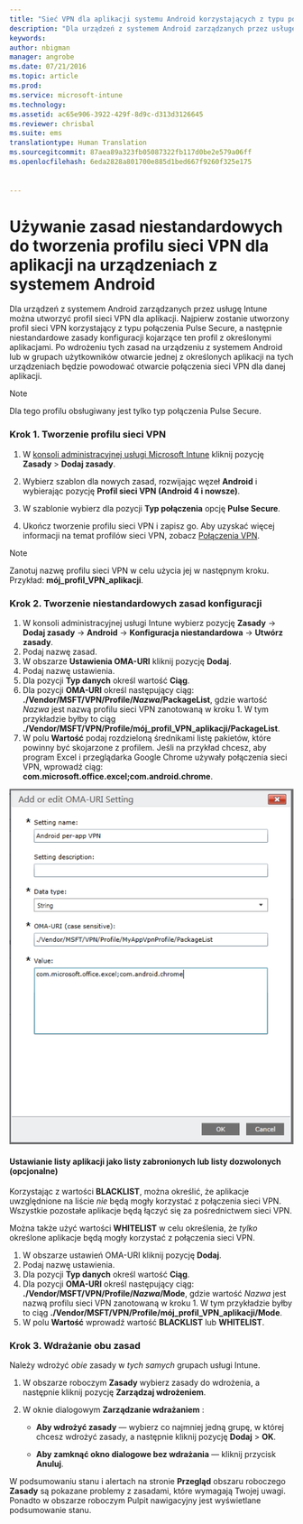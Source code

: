 ```yaml
---
title: "Sieć VPN dla aplikacji systemu Android korzystających z typu połączenia Pulse Secure | Microsoft Intune"
description: "Dla urządzeń z systemem Android zarządzanych przez usługę Intune można utworzyć profil sieci VPN dla aplikacji."
keywords: 
author: nbigman
manager: angrobe
ms.date: 07/21/2016
ms.topic: article
ms.prod: 
ms.service: microsoft-intune
ms.technology: 
ms.assetid: ac65e906-3922-429f-8d9c-d313d3126645
ms.reviewer: chrisbal
ms.suite: ems
translationtype: Human Translation
ms.sourcegitcommit: 87aea89a323fb05087322fb117d0be2e579a06ff
ms.openlocfilehash: 6eda2828a801700e885d1bed667f9260f325e175


---
```


# Używanie zasad niestandardowych do tworzenia profilu sieci VPN dla aplikacji na urządzeniach z systemem Android

Dla urządzeń z systemem Android zarządzanych przez usługę Intune można utworzyć profil sieci VPN dla aplikacji. Najpierw zostanie utworzony profil sieci VPN korzystający z typu połączenia Pulse Secure, a następnie niestandardowe zasady konfiguracji kojarzące ten profil z określonymi aplikacjami. Po wdrożeniu tych zasad na urządzeniu z systemem Android lub w grupach użytkowników otwarcie jednej z określonych aplikacji na tych urządzeniach będzie powodować otwarcie połączenia sieci VPN dla danej aplikacji.

> [!NOTE]
> 
> Dla tego profilu obsługiwany jest tylko typ połączenia Pulse Secure.


### Krok 1. Tworzenie profilu sieci VPN

1. W [konsoli administracyjnej usługi Microsoft Intune](https://manage.microsoft.com) kliknij pozycję **Zasady** > **Dodaj zasady**.
2. Wybierz szablon dla nowych zasad, rozwijając węzeł **Android** i wybierając pozycję **Profil sieci VPN (Android 4 i nowsze)**.

3. W szablonie wybierz dla pozycji **Typ połączenia** opcję **Pulse Secure**.
4. Ukończ tworzenie profilu sieci VPN i zapisz go. Aby uzyskać więcej informacji na temat profilów sieci VPN, zobacz [Połączenia VPN](vpn-connections-in-microsoft-intune.md).

> [!NOTE]
> 
> Zanotuj nazwę profilu sieci VPN w celu użycia jej w następnym kroku.   Przykład: **mój_profil_VPN_aplikacji**.

### Krok 2. Tworzenie niestandardowych zasad konfiguracji

   1. W konsoli administracyjnej usługi Intune wybierz pozycję **Zasady** -> **Dodaj zasady** -> **Android** -> **Konfiguracja niestandardowa** -> **Utwórz zasady**.
   2. Podaj nazwę zasad.
   3. W obszarze **Ustawienia OMA-URI** kliknij pozycję **Dodaj**.
   4. Podaj nazwę ustawienia.
   5. Dla pozycji **Typ danych** określ wartość **Ciąg**.
   6. Dla pozycji **OMA-URI** określ następujący ciąg: **./Vendor/MSFT/VPN/Profile/*Nazwa*/PackageList**, gdzie wartość *Nazwa* jest nazwą profilu sieci VPN zanotowaną w kroku 1. W tym przykładzie byłby to ciąg **./Vendor/MSFT/VPN/Profile/mój_profil_VPN_aplikacji/PackageList**.
   7.   W polu **Wartość** podaj rozdzieloną średnikami listę pakietów, które powinny być skojarzone z profilem.  Jeśli na przykład chcesz, aby program Excel i przeglądarka Google Chrome używały połączenia sieci VPN, wprowadź ciąg: **com.microsoft.office.excel;com.android.chrome**.


   ![Przykład niestandardowych zasad sieci VPN dla aplikacji systemu Android](..\media\android_per_app_vpn_oma_uri.png)
#### Ustawianie listy aplikacji jako listy zabronionych lub listy dozwolonych (opcjonalne)
Korzystając z wartości **BLACKLIST**, można określić, że aplikacje uwzględnione na liście *nie* będą mogły korzystać z połączenia sieci VPN.  Wszystkie pozostałe aplikacje będą łączyć się za pośrednictwem sieci VPN.

Można także użyć wartości **WHITELIST** w celu określenia, że *tylko* określone aplikacje będą mogły korzystać z połączenia sieci VPN.


1.  W obszarze ustawień OMA-URI kliknij pozycję **Dodaj**.
2.  Podaj nazwę ustawienia.
3.  Dla pozycji **Typ danych** określ wartość **Ciąg**.
4.  Dla pozycji **OMA-URI** określ następujący ciąg: **./Vendor/MSFT/VPN/Profile/*Nazwa*/Mode**, gdzie wartość *Nazwa* jest nazwą profilu sieci VPN zanotowaną w kroku 1. W tym przykładzie byłby to ciąg **./Vendor/MSFT/VPN/Profile/mój_profil_VPN_aplikacji/Mode**.
5.  W polu **Wartość** wprowadź wartość **BLACKLIST** lub **WHITELIST**.



### Krok 3. Wdrażanie obu zasad

Należy wdrożyć *obie* zasady w *tych samych* grupach usługi Intune.

   1.  W obszarze roboczym **Zasady** wybierz zasady do wdrożenia, a następnie kliknij pozycję **Zarządzaj wdrożeniem**.

2.  W oknie dialogowym **Zarządzanie wdrażaniem** :

    -   **Aby wdrożyć zasady** — wybierz co najmniej jedną grupę, w której chcesz wdrożyć zasady, a następnie kliknij pozycję **Dodaj** &gt; **OK**.

    -   **Aby zamknąć okno dialogowe bez wdrażania** — kliknij przycisk **Anuluj**.

W podsumowaniu stanu i alertach na stronie **Przegląd** obszaru roboczego **Zasady** są pokazane problemy z zasadami, które wymagają Twojej uwagi. Ponadto w obszarze roboczym Pulpit nawigacyjny jest wyświetlane podsumowanie stanu.



<!--HONumber=Aug16_HO2-->


